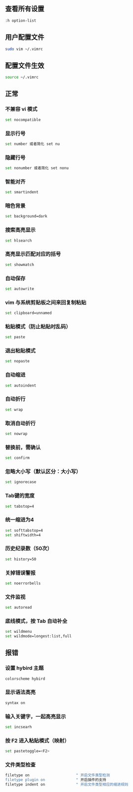 ## 查看所有设置

```sh
:h option-list
```

## 用户配置文件

```sh
sudo vim ~/.vimrc
```

## 配置文件生效

```sh
source ~/.vimrc
```

## 正常

### 不兼容 vi 模式

```sh
set nocompatible
```

### 显示行号

```sh
set number 或者简化 set nu
```

### 隐藏行号

```sh
set nonumber 或者简化 set nonu
```

### 智能对齐

```sh
set smartindent
```

### 暗色背景

```sh
set background=dark
```

### 搜索高亮显示

```sh
set hlsearch
```

### 高亮显示匹配对应的括号

```sh
set showmatch
```

### 自动保存

```sh
set autowrite
```

### vim 与系统剪贴板之间来回复制粘贴

```sh
set clipboard=unnamed
```

### 粘贴模式（防止粘贴时乱码）

```sh
set paste
```

### 退出粘贴模式

```sh
set nopaste
```

### 自动缩进

```sh
set autoindent
```

### 自动折行

```sh
set wrap
```

### 取消自动折行

```sh
set nowrap
```

### 替换前，需确认

```sh
set confirm
```

### 忽略大小写（默认区分：大小写）

```sh
set ignorecase
```

### Tab键的宽度

```sh
set tabstop=4
```

### 统一缩进为4

```sh
set softtabstop=4
set shiftwidth=4
```

### 历史纪录数（50次）

```sh
set history=50
```

### 关掉错误警报

```sh
set noerrorbells
```

### 文件监视

```sh
set autoread
```

### 底线模式，按 Tab 自动补全

```sh
set wildmenu
set wildmode=longest:list,full
```

## 报错

### 设置 hybird 主题

```sh
colorscheme hybird
```

### 显示语法高亮

```sh
syntax on
```

### 输入关键字，一起高亮显示

```sh
set incsearh
```

### 按 F2 进入粘贴模式（映射）

```sh
set pastetoggle=<F2>
```

### 文件类型检查

```sh
filetype on                     " 开启文件类型检测
filetype plugin on              " 开启插件的支持
filetype indent on              " 开启文件类型相应的缩进规则
```


